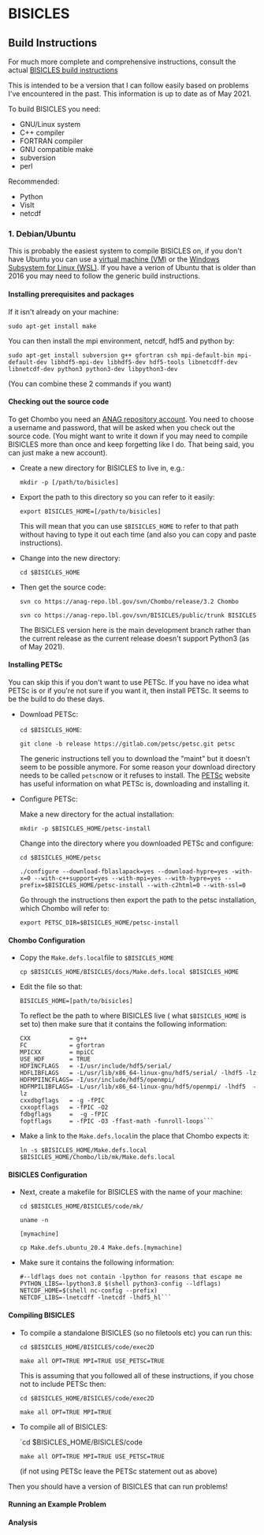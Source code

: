 # BISICLES

## Build Instructions

For much more complete and comprehensive instructions, consult the actual [BISICLES build instructions](http://davis.lbl.gov/Manuals/BISICLES-DOCS/index.html)

This is intended to be a version that I can follow easily based on problems I've encountered in the past. 
This information is up to date as of May 2021. 

To build BISICLES you need:
* GNU/Linux system
* C++ compiler
* FORTRAN compiler
* GNU compatible make
* subversion 
* perl

Recommended:
* Python
* VisIt
* netcdf

### 1. Debian/Ubuntu

This is probably the easiest system to compile BISICLES on, if you don't have Ubuntu you can use a [virtual machine (VM)](https://www.virtualbox.org/) or the [Windows Subsystem for Linux (WSL)](https://ubuntu.com/wsl). If you have a verion of Ubuntu that is older than 2016 you may need to follow the generic build instructions. 

#### Installing prerequisites and packages
If it isn't already on your machine:

`sudo apt-get install make`

You can then install the mpi environment, netcdf, hdf5 and python by: 

`sudo apt-get install subversion g++ gfortran csh mpi-default-bin mpi-default-dev libhdf5-mpi-dev libhdf5-dev hdf5-tools libnetcdff-dev libnetcdf-dev python3 python3-dev
 libpython3-dev`
 
 (You can combine these 2 commands if you want)
 
#### Checking out the source code

To get Chombo you need an [ANAG repository account](https://anag-repo.lbl.gov/).
You need to choose a username and password, that will be asked when you check out the source code. (You might want to write it down if you may need to compile BISICLES more than once and keep forgetting like I do. That being said, you can just make a new account). 

* Create a new directory for BISICLES to live in, e.g.:
  
  `mkdir -p [/path/to/bisicles]`

* Export the path to this directory so you can refer to it easily:
  
  `export BISICLES_HOME=[/path/to/bisicles]`

  This will mean that you can use `$BISICLES_HOME` to refer to that path without having to type it out each time (and also you can copy and paste instructions).
  
* Change into the new directory:
  
  `cd $BISICLES_HOME`
  
* Then get the source code:

  `svn co https://anag-repo.lbl.gov/svn/Chombo/release/3.2 Chombo`

  `svn co https://anag-repo.lbl.gov/svn/BISICLES/public/trunk BISICLES`

  The BISICLES version here is the main development branch rather than the current release as the current release doesn't support Python3 (as of May 2021). 

#### Installing PETSc

You can skip this if you don't want to use PETSc. If you have no idea what PETSc is or if you're not sure if you want it, then install PETSc. It seems to be the build to do these days. 

* Download PETSc:
  
  `cd $BISICLES_HOME`:
  
  `git clone -b release https://gitlab.com/petsc/petsc.git petsc`

  The generic instructions tell you to download the "maint" but it doesn't seem to be possible anymore. For some reason your download directory needs to be called `petsc`now or it refuses to install. The [PETSc](https://www.mcs.anl.gov/petsc/index.html) website has useful information on what PETSc is, downloading and installing it. 

* Configure PETSc:

  Make a new directory for the actual installation:
  
  `mkdir -p $BISICLES_HOME/petsc-install`
  
  Change into the directory where you downloaded PETSc and configure:
  
  `cd $BISICLES_HOME/petsc`
  
  `./configure --download-fblaslapack=yes --download-hypre=yes -with-x=0 --with-c++support=yes --with-mpi=yes --with-hypre=yes --prefix=$BISICLES_HOME/petsc-install --with-c2html=0 --with-ssl=0`
  
  Go through the instructions then export the path to the petsc installation, which Chombo will refer to:

  `export PETSC_DIR=$BISICLES_HOME/petsc-install`
  
#### Chombo Configuration
  
* Copy the `Make.defs.local`file to `$BISICLES_HOME`

  `cp $BISICLES_HOME/BISICLES/docs/Make.defs.local $BISICLES_HOME`

* Edit the file so that:

  `BISICLES_HOME=[path/to/bisicles]`

  To reflect be the path to where BISICLES live ( what `$BISICLES_HOME` is set to) then make sure that it contains the following information:


   ```PRECISION     = DOUBLE
   CXX           = g++
   FC            = gfortran
   MPICXX        = mpiCC
   USE_HDF       = TRUE
   HDFINCFLAGS   = -I/usr/include/hdf5/serial/
   HDFLIBFLAGS   = -L/usr/lib/x86_64-linux-gnu/hdf5/serial/ -lhdf5 -lz
   HDFMPIINCFLAGS= -I/usr/include/hdf5/openmpi/ 
   HDFMPILIBFLAGS= -L/usr/lib/x86_64-linux-gnu/hdf5/openmpi/ -lhdf5  -lz
   cxxdbgflags   = -g -fPIC 
   cxxoptflags   = -fPIC -O2
   fdbgflags     =  -g -fPIC 
   foptflags     = -fPIC -O3 -ffast-math -funroll-loops``` 

* Make a link to the `Make.defs.local`in the place that Chombo expects it:

  `ln -s $BISICLES_HOME/Make.defs.local $BISICLES_HOME/Chombo/lib/mk/Make.defs.local`
  
#### BISICLES Configuration
  
* Next, create a makefile for BISICLES with the name of your machine:

  `cd $BISICLES_HOME/BISICLES/code/mk/`
  
  `uname -n`
  
  `[mymachine]`
  
  `cp Make.defs.ubuntu_20.4 Make.defs.[mymachine]`

* Make sure it contains the following information:

  ```PYTHON_INC=$(shell python3-config --includes)
  #--ldflags does not contain -lpython for reasons that escape me
  PYTHON_LIBS=-lpython3.8 $(shell python3-config --ldflags)
  NETCDF_HOME=$(shell nc-config --prefix)
  NETCDF_LIBS=-lnetcdff -lnetcdf -lhdf5_hl```

#### Compiling BISICLES

* To compile a standalone BISICLES (so no filetools etc) you can run this:

  `cd $BISICLES_HOME/BISICLES/code/exec2D`
  
  `make all OPT=TRUE MPI=TRUE USE_PETSC=TRUE`

  This is assuming that you followed all of these instructions, if you chose not to include PETSc then:

  `cd $BISICLES_HOME/BISICLES/code/exec2D`
  
  `make all OPT=TRUE MPI=TRUE`

* To compile all of BISICLES:

  `cd $BISICLES_HOME/BISICLES/code
  
  `make all OPT=TRUE MPI=TRUE USE_PETSC=TRUE`

  (if not using PETSc leave the PETSc statement out as above)

Then you should have a version of BISICLES that can run problems!

#### Running an Example Problem

#### Analysis
